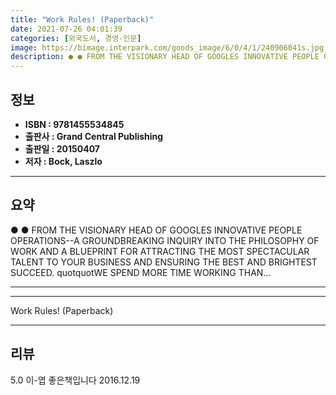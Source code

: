 ```yaml
---
title: "Work Rules! (Paperback)"
date: 2021-07-26 04:01:39
categories: [외국도서, 경영-인문]
image: https://bimage.interpark.com/goods_image/6/0/4/1/240906041s.jpg
description: ● ● FROM THE VISIONARY HEAD OF GOOGLES INNOVATIVE PEOPLE OPERATIONS--A GROUNDBREAKING INQUIRY INTO THE PHILOSOPHY OF WORK AND A BLUEPRINT FOR ATTRACTING THE M
---
```


## **정보**

- **ISBN : 9781455534845**
- **출판사 : Grand Central Publishing**
- **출판일 : 20150407**
- **저자 : Bock, Laszlo**

------



## **요약**

●  ●  FROM THE VISIONARY HEAD OF GOOGLES INNOVATIVE PEOPLE OPERATIONS--A GROUNDBREAKING INQUIRY INTO THE PHILOSOPHY OF WORK AND A BLUEPRINT FOR ATTRACTING THE MOST SPECTACULAR TALENT TO YOUR BUSINESS AND ENSURING THE BEST AND BRIGHTEST SUCCEED.
quotquotWE SPEND MORE TIME WORKING THAN... 

------



------


Work Rules! (Paperback) 

------


## **리뷰** 

5.0 이-엽 좋은책입니다  2016.12.19 <br/>